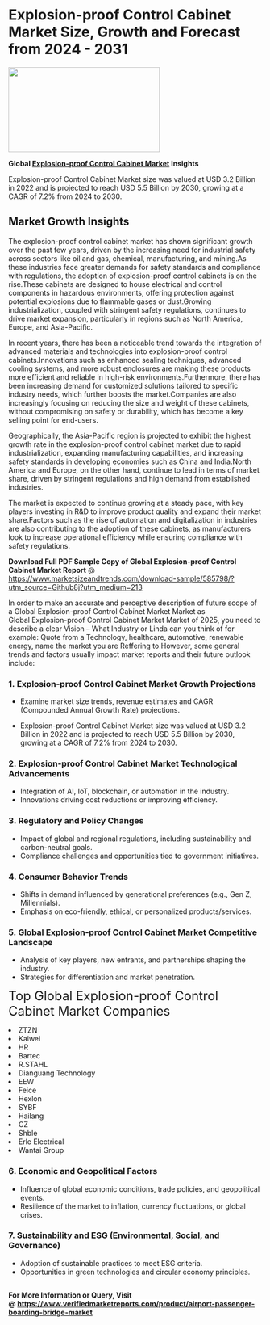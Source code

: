 <H1>Explosion-proof Control Cabinet Market Size, Growth and Forecast from 2024 - 2031</H1><img class="aligncenter size-medium wp-image-584254" src="https://thirdeyenews.in/wp-content/uploads/2024/09/Global-Market-Research-300x168.jpeg" alt="" width="300" height="168" /><p><strong>Global&nbsp;<a href="https://www.marketsizeandtrends.com/download-sample/585798/?utm_source=Github8j?utm_medium=213">Explosion-proof Control Cabinet Market</a> Insights</strong></p><p>Explosion-proof Control Cabinet Market size was valued at USD 3.2 Billion in 2022 and is projected to reach USD 5.5 Billion by 2030, growing at a CAGR of 7.2% from 2024 to 2030.</p><p><h2>Market Growth Insights</h2> <p>The explosion-proof control cabinet market has shown significant growth over the past few years, driven by the increasing need for industrial safety across sectors like oil and gas, chemical, manufacturing, and mining.As these industries face greater demands for safety standards and compliance with regulations, the adoption of explosion-proof control cabinets is on the rise.These cabinets are designed to house electrical and control components in hazardous environments, offering protection against potential explosions due to flammable gases or dust.Growing industrialization, coupled with stringent safety regulations, continues to drive market expansion, particularly in regions such as North America, Europe, and Asia-Pacific.</p> <p>In recent years, there has been a noticeable trend towards the integration of advanced materials and technologies into explosion-proof control cabinets.Innovations such as enhanced sealing techniques, advanced cooling systems, and more robust enclosures are making these products more efficient and reliable in high-risk environments.Furthermore, there has been increasing demand for customized solutions tailored to specific industry needs, which further boosts the market.Companies are also increasingly focusing on reducing the size and weight of these cabinets, without compromising on safety or durability, which has become a key selling point for end-users.</p> <p>Geographically, the Asia-Pacific region is projected to exhibit the highest growth rate in the explosion-proof control cabinet market due to rapid industrialization, expanding manufacturing capabilities, and increasing safety standards in developing economies such as China and India.North America and Europe, on the other hand, continue to lead in terms of market share, driven by stringent regulations and high demand from established industries.</p> <p>The market is expected to continue growing at a steady pace, with key players investing in R&D to improve product quality and expand their market share.Factors such as the rise of automation and digitalization in industries are also contributing to the adoption of these cabinets, as manufacturers look to increase operational efficiency while ensuring compliance with safety regulations.</p> <p><span class=""><strong>Download Full PDF Sample Copy of Global Explosion-proof Control Cabinet Market Report</strong> @ <a href="https://www.marketsizeandtrends.com/download-sample/585798/?utm_source=Github8j?utm_medium=213" target="_blank">https://www.marketsizeandtrends.com/download-sample/585798/?utm_source=Github8j?utm_medium=213</a></span></p><p>In order to make an accurate and perceptive description of future scope of a Global&nbsp;Explosion-proof Control Cabinet Market Market as Global&nbsp;Explosion-proof Control Cabinet Market Market of 2025, you need to describe a clear Vision &ndash; What Industry or Linda can you think of for example: Quote from a Technology, healthcare, automotive, renewable energy, name the market you are Reffering to.However, some general trends and factors usually impact market reports and their future outlook include:</p><h3>1.&nbsp;<strong>Explosion-proof Control Cabinet Market Growth Projections</strong></h3><ul><li>Examine market size trends, revenue estimates and CAGR (Compounded Annual Growth Rate) projections.</li><li><p>Explosion-proof Control Cabinet Market size was valued at USD 3.2 Billion in 2022 and is projected to reach USD 5.5 Billion by 2030, growing at a CAGR of 7.2% from 2024 to 2030.</p></li></ul><h3>2.&nbsp;<strong>Explosion-proof Control Cabinet Market Technological Advancements</strong></h3><ul><li>Integration of AI, IoT, blockchain, or automation in the industry.</li><li>Innovations driving cost reductions or improving efficiency.</li></ul><h3>3.&nbsp;<strong>Regulatory and Policy Changes</strong></h3><ul><li>Impact of global and regional regulations, including sustainability and carbon-neutral goals.</li><li>Compliance challenges and opportunities tied to government initiatives.</li></ul><h3>4.&nbsp;<strong>Consumer Behavior Trends</strong></h3><ul><li>Shifts in demand influenced by generational preferences (e.g., Gen Z, Millennials).</li><li>Emphasis on eco-friendly, ethical, or personalized products/services.</li></ul><h3>5.&nbsp;<strong>Global Explosion-proof Control Cabinet Market Competitive Landscape</strong></h3><ul><li>Analysis of key players, new entrants, and partnerships shaping the industry.</li><li>Strategies for differentiation and market penetration.</li></ul><p data-pm-slice="1 1 []"><span style="color: inherit; font-family: inherit; font-size: 25px;">Top Global Explosion-proof Control Cabinet Market Companies</span></p><div class="" data-test-id=""><p><li>ZTZN</li><li> Kaiwei</li><li> HR</li><li> Bartec</li><li> R.STAHL</li><li> Dianguang Technology</li><li> EEW</li><li> Feice</li><li> Hexlon</li><li> SYBF</li><li> Hailang</li><li> CZ</li><li> Shble</li><li> Erle Electrical</li><li> Wantai Group</li></p></div><h3>6.&nbsp;<strong>Economic and Geopolitical Factors</strong></h3><ul><li>Influence of global economic conditions, trade policies, and geopolitical events.</li><li>Resilience of the market to inflation, currency fluctuations, or global crises.</li></ul><h3>7.&nbsp;<strong>Sustainability and ESG (Environmental, Social, and Governance)</strong></h3><ul><li>Adoption of sustainable practices to meet ESG criteria.</li><li>Opportunities in green technologies and circular economy principles.</li></ul><h2><strong style="font-size: 14px;">For More Information or Query, Visit @&nbsp;</strong><a style="background-color: #ffffff; font-size: 14px;" href="https://www.marketsizeandtrends.com/report/explosion-proof-control-cabinet-market/" target="_blank">https://www.verifiedmarketreports.com/product/airport-passenger-boarding-bridge-market</a></h2>
